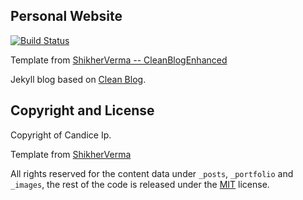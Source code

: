 ## Personal Website 
[![Build Status](https://travis-ci.org/ShikherVerma/Shikherverma.github.io.svg?branch=master)](https://travis-ci.org/ShikherVerma/Shikherverma.github.io)

Template from [ShikherVerma -- CleanBlogEnhanced](https://github.com/ShikherVerma/Shikherverma.github.io)

Jekyll blog based on [Clean Blog](http://startbootstrap.com/template-overviews/clean-blog/).



## Copyright and License
Copyright of Candice Ip.

Template from [ShikherVerma](https://github.com/ShikherVerma)

All rights reserved for the content data under `_posts`, `_portfolio` and `_images`, the rest of the code is released under the [MIT](https://github.com/candicei/candicei.github.io/blob/master/LICENSE) license.
